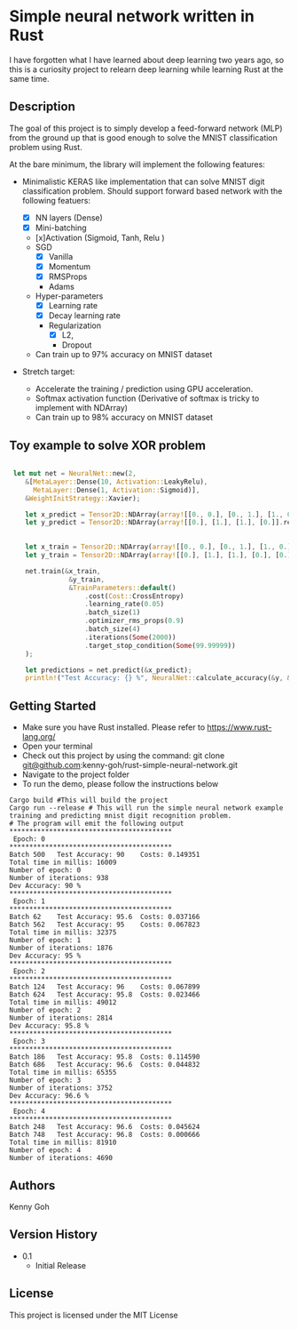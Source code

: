 # Simple neural network written in Rust

I have forgotten what I have learned about deep learning two years ago, so this is a curiosity project to relearn deep learning while learning Rust at the same time.

## Description
The goal of this project is to simply develop a feed-forward network (MLP) from the ground up that 
is good enough to solve the MNIST classification problem using Rust.

At the bare minimum, the library will implement the following features:

- Minimalistic KERAS like implementation that can solve MNIST digit classification problem. Should support forward based network with the following featuers:
  - [x] NN layers (Dense)
  - [x] Mini-batching
  - [x]Activation (Sigmoid, Tanh, Relu ) 
  - SGD 
    - [x] Vanilla
    - [x] Momentum
    - [x] RMSProps
    - Adams
  - Hyper-parameters
    - [x] Learning rate
    - [x] Decay learning rate
    - Regularization
      - [x] L2, 
      - Dropout
  - Can train up to 97% accuracy on MNIST dataset

- Stretch target:
  - Accelerate the training / prediction using GPU acceleration.
  - Softmax activation function (Derivative of softmax is tricky to implement with NDArray)
  - Can train up to 98% accuracy on MNIST dataset

## Toy example to solve XOR problem
```rust

 let mut net = NeuralNet::new(2,
    &[MetaLayer::Dense(10, Activation::LeakyRelu), 
      MetaLayer::Dense(1, Activation::Sigmoid)], 
    &WeightInitStrategy::Xavier);

    let x_predict = Tensor2D::NDArray(array![[0., 0.], [0., 1.], [1., 0.], [1., 1.]].reversed_axes());
    let y_predict = Tensor2D::NDArray(array![[0.], [1.], [1.], [0.]].reversed_axes());

      
    let x_train = Tensor2D::NDArray(array![[0., 0.], [0., 1.], [1., 0.], [1., 1.]].reversed_axes());
    let y_train = Tensor2D::NDArray(array![[0.], [1.], [1.], [0.], [0.]].reversed_axes());

    net.train(&x_train,
               &y_train,
               &TrainParameters::default()
                   .cost(Cost::CrossEntropy)
                   .learning_rate(0.05)
                   .batch_size(1)
                   .optimizer_rms_props(0.9)
                   .batch_size(4)
                   .iterations(Some(2000))
                   .target_stop_condition(Some(99.99999))
    );

    let predictions = net.predict(&x_predict);
    println!("Test Accuracy: {} %", NeuralNet::calculate_accuracy(&y, &predictions).to_string().bold());

```

## Getting Started
- Make sure you have Rust installed. Please refer to https://www.rust-lang.org/
- Open your terminal
- Check out this project by using the command: git clone git@github.com:kenny-goh/rust-simple-neural-network.git
- Navigate to the project folder
- To run the demo, please follow the instructions below
```shell
Cargo build #This will build the project
Cargo run --release # This will run the simple neural network example training and predicting mnist digit recognition problem.
# The program will emit the following output
*****************************************
 Epoch: 0
*****************************************
Batch 500   Test Accuracy: 90    Costs: 0.149351
Total time in millis: 16009
Number of epoch: 0
Number of iterations: 938
Dev Accuracy: 90 %
*****************************************
 Epoch: 1
*****************************************
Batch 62    Test Accuracy: 95.6  Costs: 0.037166
Batch 562   Test Accuracy: 95    Costs: 0.067823
Total time in millis: 32375
Number of epoch: 1
Number of iterations: 1876
Dev Accuracy: 95 %
*****************************************
 Epoch: 2
*****************************************
Batch 124   Test Accuracy: 96    Costs: 0.067899
Batch 624   Test Accuracy: 95.8  Costs: 0.023466
Total time in millis: 49012
Number of epoch: 2
Number of iterations: 2814
Dev Accuracy: 95.8 %
*****************************************
 Epoch: 3
*****************************************
Batch 186   Test Accuracy: 95.8  Costs: 0.114590
Batch 686   Test Accuracy: 96.6  Costs: 0.044832
Total time in millis: 65355
Number of epoch: 3
Number of iterations: 3752
Dev Accuracy: 96.6 %
*****************************************
 Epoch: 4
*****************************************
Batch 248   Test Accuracy: 96.6  Costs: 0.045624
Batch 748   Test Accuracy: 96.8  Costs: 0.000666
Total time in millis: 81910
Number of epoch: 4
Number of iterations: 4690
```

## Authors
Kenny Goh

## Version History
* 0.1
    * Initial Release

## License

This project is licensed under the MIT License 




